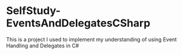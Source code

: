 # SelfStudy-EventsAndDelegatesCSharp
This is a project I used to implement my understanding of using Event Handling and Delegates in C#
